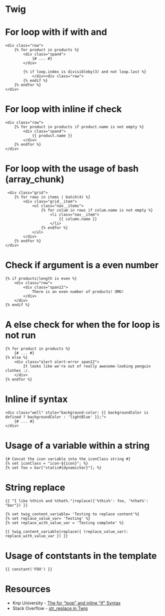 Twig
====

# For loop with if with and

```twig
<div class="row">
    {% for product in products %}
        <div class="span4">
            {# ... #}
        </div>

        {% if loop.index is divisibleby(3) and not loop.last %}
            </div><div class="row">
        {% endif %}
    {% endfor %}
</div>
```

# For loop with inline if check

```twig
<div class="row">
    {% for product in products if product.name is not empty %}
        <div class="span4">
            {{ product.name }}
        </div>
    {% endfor %}
</div>
```

# For loop with the usage of bash (array_chunk)

```twig
 <div class="grid">
    {% for rows in items | batch(4) %}
        <div class="grid__item">
            <ul class="nav__items">
                {% for colum in rows if colum.name is not empty %}
                    <li class="nav__item">
                        {{ column.name }}
                    </li>
                {% endfor %}
            </ul>
        </div>
    {% endfor %}
</div>
```

# Check if argument is a even number

```twig
{% if products|length is even %}
    <div class="row">
        <div class="span12">
            There is an even number of products! OMG!
        </div>
    </div>
{% endif %}
```

# A else check for when the for loop is not run

```twig
{% for product in products %}
    {# ... #}
{% else %}
    <div class="alert alert-error span12">
        It looks like we're out of really awesome-looking penguin clothes :/.
    </div>
{% endfor %}
```

# Inline if syntax

```twig
<div class="well" style="background-color: {{ backgroundColor is defined ? backgroundColor : 'lightBlue' }};">
    {# ... #}
</div>
```

# Usage of a variable within a string

```twig
{# Concat the icon variable into the iconClass string #}
{% set iconClass = "icon-${icon}"; %}
{% set foo = bar["static#{dynamicVar}"]; %}
```

# String replace

```twig
{{ "I like %this% and %that%."|replace({'%this%': foo, '%that%': "bar"}) }}

{% set twig_content_variable= 'Testing to replace content'%}
{% set replace_value_var= 'Testing' %}
{% set replace_with_value_var = 'Testing complete' %} 

{{ twig_content_variable|replace({ (replace_value_var): replace_with_value_var }) }}
```

# Usage of contstants in the template

```twig
{{ constant('FOO') }}
```

# Resources
- Knp University - [The for “loop” and inline “if” Syntax](https://knpuniversity.com/screencast/twig/for-loop-inline-if)
- Stack Overflow - [str_replace in Twig](http://stackoverflow.com/questions/4943880/str-replace-in-twig)
